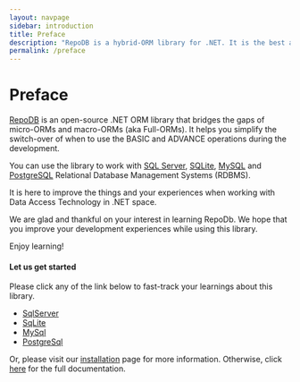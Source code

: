 ```yaml
---
layout: navpage
sidebar: introduction
title: Preface
description: "RepoDB is a hybrid-ORM library for .NET. It is the best alternative ORM to both Dapper and EntityFramework."
permalink: /preface
---
```


# Preface

[RepoDB](https://github.com/mikependon/RepoDb) is an open-source .NET ORM library that bridges the gaps of micro-ORMs and macro-ORMs (aka Full-ORMs). It helps you simplify the switch-over of when to use the BASIC and ADVANCE operations during the development.

You can use the library to work with [SQL Server](https://www.nuget.org/packages/RepoDb.SqlServer), [SQLite](https://www.nuget.org/packages/RepoDb.SqLite), [MySQL](https://www.nuget.org/packages/RepoDb.MySql) and [PostgreSQL](https://www.nuget.org/packages/RepoDb.PostgreSql) Relational Database Management Systems (RDBMS).

It is here to improve the things and your experiences when working with Data Access Technology in .NET space.

We are glad and thankful on your interest in learning RepoDb. We hope that you improve your development experiences while using this library.

Enjoy learning!

#### Let us get started

Please click any of the link below to fast-track your learnings about this library.

- [SqlServer](/tutorial/get-started-sqlserver)
- [SqLite](/tutorial/get-started-sqlite)
- [MySql](/tutorial/get-started-mysql)
- [PostgreSql](/tutorial/get-started-postgresql)

Or, please visit our [installation](/tutorial/installation) page for more information. Otherwise, click [here](/docs) for the full documentation.
